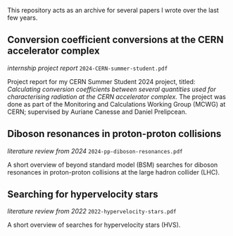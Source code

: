 This repository acts as an archive for several papers I wrote over the last few years.

## Conversion coefficient conversions at the CERN accelerator complex
_internship project report_
`2024-CERN-summer-student.pdf`

Project report for my CERN Summer Student 2024 project, titled: _Calculating conversion coefficients between several quantities used for characterising radiation at the CERN accelerator complex._ The project was done as part of the Monitoring and Calculations Working Group (MCWG) at CERN; supervised by Auriane Canesse and Daniel Prelipcean.

## Diboson resonances in proton-proton collisions
_literature review from 2024_
`2024-pp-diboson-resonances.pdf`

A short overview of beyond standard model (BSM) searches for diboson resonances in proton-proton collisions at the large hadron collider (LHC).

## Searching for hypervelocity stars
_literature review from 2022_
`2022-hypervelocity-stars.pdf`

A short overview of searches for hypervelocity stars (HVS).
